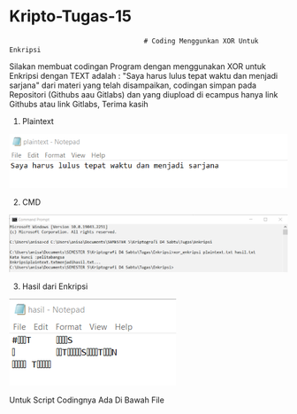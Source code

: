 # Kripto-Tugas-15

                                      # Coding Menggunkan XOR Untuk Enkripsi

 Silakan membuat codingan Program dengan menggunakan XOR untuk Enkripsi dengan TEXT  adalah : "Saya harus lulus tepat waktu dan menjadi sarjana" dari materi  yang telah disampaikan, codingan simpan pada Repositori (Githubs aau Gitlabs) dan yang diupload di ecampus hanya link Githubs atau link Gitlabs, Terima kasih
 
 1. Plaintext
  <img src="plaintext.png" img>
  
 2. CMD
  <img src="cmd.png" img>
  
 3. Hasil dari Enkripsi
   <img src="hasil.png" img>
   
   Untuk Script Codingnya Ada Di Bawah File

